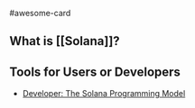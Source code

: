 #awesome-card

## What is [[Solana]]?

## Tools for Users or Developers

- [Developer: The Solana Programming Model](https://www.helius.dev/blog/the-solana-programming-model-an-introduction-to-developing-on-solana)
